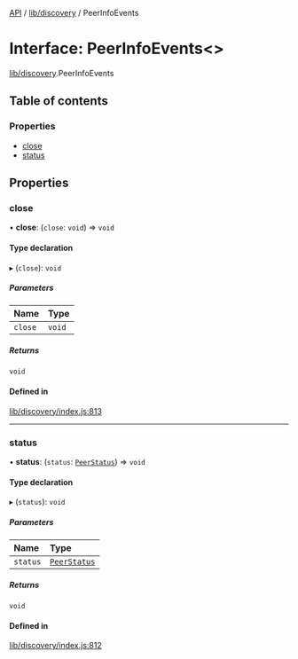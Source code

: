 [API](../README.md) / [lib/discovery](../modules/lib_discovery.md) / PeerInfoEvents

# Interface: PeerInfoEvents<\>

[lib/discovery](../modules/lib_discovery.md).PeerInfoEvents

## Table of contents

### Properties

- [close](lib_discovery.PeerInfoEvents.md#close)
- [status](lib_discovery.PeerInfoEvents.md#status)

## Properties

### close

• **close**: (`close`: `void`) => `void`

#### Type declaration

▸ (`close`): `void`

##### Parameters

| Name | Type |
| :------ | :------ |
| `close` | `void` |

##### Returns

`void`

#### Defined in

[lib/discovery/index.js:813](https://github.com/digidem/mapeo-core-next/blob/8584770/lib/discovery/index.js#L813)

___

### status

• **status**: (`status`: [`PeerStatus`](../types/lib_discovery.PeerStatus.md)) => `void`

#### Type declaration

▸ (`status`): `void`

##### Parameters

| Name | Type |
| :------ | :------ |
| `status` | [`PeerStatus`](../types/lib_discovery.PeerStatus.md) |

##### Returns

`void`

#### Defined in

[lib/discovery/index.js:812](https://github.com/digidem/mapeo-core-next/blob/8584770/lib/discovery/index.js#L812)
